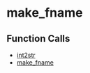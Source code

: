# make_fname

## Function Calls
- [int2str](CSD/kCSD/ica/kCsd1D_ICA/STICA_UTIL/int2str.md)
- [make_fname](CSD/kCSD/ica/kCsd1D_ICA/STICA_UTIL/make_fname.md)
